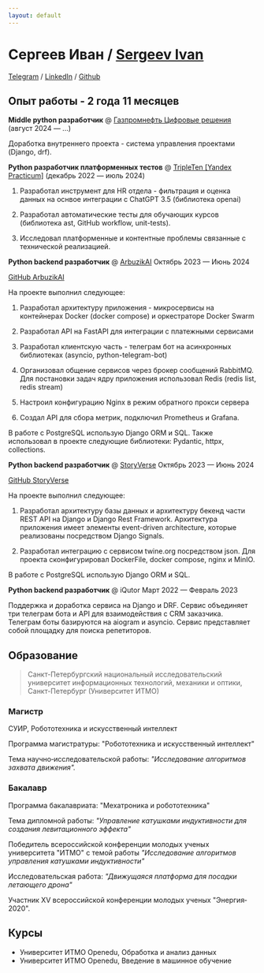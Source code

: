 ```yaml
---
layout: default
---
```


# Сергеев Иван / [Sergeev Ivan](./resume_en.html)


[Telegram](https://t.me/Sergeevid) / [LinkedIn](https://www.linkedin.com/in/ivan-sergeev-b0b659254/) / [Github](https://github.com/seroburomalinoviy)


## Опыт работы - 2 года 11 месяцев

**Middle python разработчик** @ [Газпромнефть Цифровые решения](https://ds.gazprom-neft.ru/) (август 2024 — ...)

Доработка внутреннего проекта - система управления проектами (Django, drf).



**Python разработчик платформенных тестов** @ [TripleTen \[Yandex Practicum\]](https://tripleten.com) (декабрь 2022 — июль 2024)

1) Разработал инструмент для HR отдела - фильтрация и оценка данных на оснвое интеграции c ChatGPT 3.5 (библиотека openai)

2) Разработал автоматические тесты для обучающих курсов (библиотека ast, GitHub workflow, unit-tests).

3) Исследовал платформенные и контентные проблемы связанные с технической реализацией.

**Python backend разработчик** @ [ArbuzikAI](https://t.me/Arbuzik_AIBot) Октябрь 2023 — Июнь 2024

[GitHub ArbuzikAI](https://github.com/seroburomalinoviy/arbuzikAIService)

На проекте выполнил следующее:

1) Разработал архитектуру приложения - микросервисы на контейнерах Docker (docker compose) и оркестраторе Docker Swarm

2) Разработал API на FastAPI для интеграции с платежными сервисами

3) Разработал клиентскую часть - телеграм бот на асинхронных библиотеках (asyncio, python-telegram-bot)

4) Организовал общение сервисов через брокер сообщений RabbitMQ. Для постановки задач ядру приложения использовал Redis (redis list, redis stream)

4) Настроил конфигурацию Nginx в режим обратного прокси сервера

5) Создал API для сбора метрик, подключил Prometheus и Grafana.

В работе с PostgreSQL использую Django ORM и SQL.
Также использовал в проекте следующие библиотеки: Pydantic, httpx, collections.

**Python backend разработчик** @ [StoryVerse](https://apps.apple.com/ru/app/storyverse-visual-novels/id6475628454) Октябрь 2023 — Июнь 2024

[GitHub StoryVerse](https://github.com/seroburomalinoviy/StoryVerse)

На проекте выполнил следующее:

1) Разработал архитектуру базы данных и архитектуру бекенд части REST API на Django и Django Rest Framework.
Архитектура приложения имеет элементы event-driven architecture, которые реализованы посредством Django Signals.

2) Разработал интеграцию с сервисом twine.org посредством json. Для проекта сконфигурировал DockerFile, docker compose, nginx и MinIO.

В работе c PostgreSQL использую Django ORM и SQL.


**Python backend разработчик** @ iQutor Март 2022 — Февраль 2023

Поддержка и доработка сервиса на Django и DRF. Сервис объединяет три телеграм бота и API для взаимодействия с CRM заказчика. Телеграм боты базируются на aiogram и asyncio. Сервис представляет собой площадку для поиска репетиторов.

## Образование

>Санкт-Петербургский национальный исследовательский университет информационных технологий, механики и оптики, Санкт-Петербург (Университет ИТМО)

### Магистр

СУИР, Робототехника и искусственный интеллект

Программа магистратуры: "Робототехника и искусственный интеллект"

Тема научно‐исследовательской работы: _"Исследование алгоритмов захвата движения"._

### Бакалавр

Программа бакалавриата: "Мехатроника и робототехника" 

Тема дипломной работы: _"Управление катушками индуктивности для создания левитационного эффекта"_

Победитель всероссийской конференции молодых ученых университета "ИТМО" с темой работы _"Исследование алгоритмов управления катушками индуктивности"_

Исследовательская работа: _"Движущаяся платформа для посадки летающего дрона"_

Участник XV всероссийской конференции молодых ученых "Энергия‐2020".

## Курсы

- Университет ИТМО
Openedu, Обработка и анализ данных
- Университет ИТМО
Openedu, Введение в машинное обучение